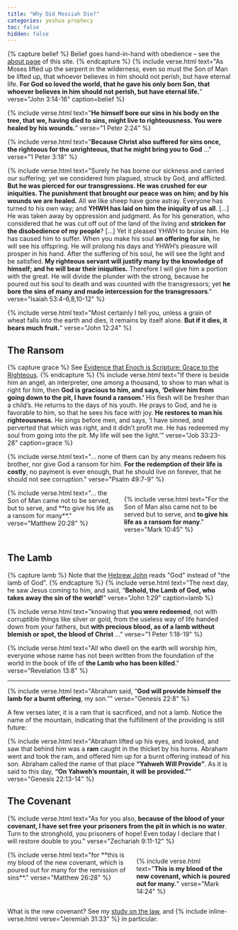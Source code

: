 ```yaml
---
title: "Why Did Messiah Die?"
categories: yeshua prophecy
toc: false
hidden: false
---
```


{% capture belief %}
Belief goes hand-in-hand with obedience – see the <a href="/about">about page</a> of this site.
{% endcapture %}
{% include verse.html
text="As Moses lifted up the serpent in the wilderness, even so must the Son of Man be lifted up, that whoever believes in him should not perish, but have eternal life. **For God so loved the world, that he gave his only born Son, that whoever believes in him should not perish, but have eternal life.**"
verse="John 3:14-16"
caption=belief
%}

{% include verse.html
text="**He himself bore our sins in his body on the tree, that we, having died to sins, might live to righteousness. You were healed by his wounds.**"
verse="1 Peter 2:24"
%}

{% include verse.html
text="**Because Christ also suffered for sins once, the righteous for the unrighteous, that he might bring you to God** ..."
verse="1 Peter 3:18"
%}

{% include verse.html
text="Surely he has borne our sickness and carried our suffering; yet we considered him plagued, struck by God, and afflicted. **But he was pierced for our transgressions. He was crushed for our iniquities. The punishment that brought our peace was on him; and by his wounds we are healed.** All we like sheep have gone astray. Everyone has turned to his own way; and **YHWH has laid on him the iniquity of us all**. [...] He was taken away by oppression and judgment. As for his generation, who considered that he was cut off out of the land of the living and **stricken for the disobedience of my people**? [...] Yet it pleased YHWH to bruise him. He has caused him to suffer. When you make his soul **an offering for sin**, he will see his offspring. He will prolong his days and YHWH’s pleasure will prosper in his hand. After the suffering of his soul, he will see the light and be satisfied. **My righteous servant will justify many by the knowledge of himself; and he will bear their iniquities.** Therefore I will give him a portion with the great. He will divide the plunder with the strong, because he poured out his soul to death and was counted with the transgressors; yet **he bore the sins of many and made intercession for the transgressors**."
verse="Isaiah 53:4-6,8,10-12"
%}

{% include verse.html
text="Most certainly I tell you, unless a grain of wheat falls into the earth and dies, it remains by itself alone. **But if it dies, it bears much fruit.**"
verse="John 12:24"
%}

## The Ransom

{% capture grace %}
See <a href="http://localhost:4000/evidence-that-enoch-is-scripture/#grace-to-the-righteous">Evidence that Enoch is Scripture: Grace to the Righteous</a>.
{% endcapture %}
{% include verse.html
text="If there is beside him an angel, an interpreter, one among a thousand, to show to man what is right for him, then **God is gracious to him, and says, ‘Deliver him from going down to the pit, I have found a ransom.’** His flesh will be fresher than a child’s. He returns to the days of his youth. He prays to God, and he is favorable to him, so that he sees his face with joy. **He restores to man his righteousness.** He sings before men, and says, ‘I have sinned, and perverted that which was right, and it didn’t profit me. He has redeemed my soul from going into the pit. My life will see the light.’"
verse="Job 33:23-28"
caption=grace
%}

{% include verse.html
text="... none of them can by any means redeem his brother, nor give God a ransom for him. **For the redemption of their life is costly**, no payment is ever enough, that he should live on forever, that he should not see corruption."
verse="Psalm 49:7-9"
%}

<div class="columns">
{% include verse.html
text="... the Son of Man came not to be served, but to serve, and **to give his life as a ransom for many**."
verse="Matthew 20:28"
%}

{% include verse.html
text="For the Son of Man also came not to be served but to serve, and **to give his life as a ransom for many**."
verse="Mark 10:45"
%}
</div>

## The Lamb

{% capture lamb %}
Note that the <a href="https://www.hebrewgospels.com/_files/ugd/c68db9_a93ec196f4b144948b2632acae6fefab.pdf">Hebrew John</a> reads "God" instead of "the lamb of God".
{% endcapture %}
{% include verse.html
text="The next day, he saw Jesus coming to him, and said, “**Behold, the Lamb of God, who takes away the sin of the world!**"
verse="John 1:29"
caption=lamb
%}

{% include verse.html
text="knowing that **you were redeemed**, not with corruptible things like silver or gold, from the useless way of life handed down from your fathers, but **with precious blood, as of a lamb without blemish or spot, the blood of Christ** ..."
verse="1 Peter 1:18-19"
%}

{% include verse.html
text="All who dwell on the earth will worship him, everyone whose name has not been written from the foundation of the world in the book of life of **the Lamb who has been killed**."
verse="Revelation 13:8"
%}

---

{% include verse.html
text="Abraham said, “**God will provide himself the lamb for a burnt offering**, my son.”"
verse="Genesis 22:8"
%}

A few verses later, it is a ram that is sacrificed, and not a lamb. Notice the name of the mountain, indicating that the fulfillment of the providing is still future:

{% include verse.html
text="Abraham lifted up his eyes, and looked, and saw that behind him was a **ram** caught in the thicket by his horns. Abraham went and took the ram, and offered him up for a burnt offering instead of his son. Abraham called the name of that place **“Yahweh Will Provide”**. As it is said to this day, **“On Yahweh’s mountain, it will be provided.”**"
verse="Genesis 22:13-14"
%}

## The Covenant

{% include verse.html
text="As for you also, **because of the blood of your covenant, I have set free your prisoners from the pit in which is no water**. Turn to the stronghold, you prisoners of hope! Even today I declare that I will restore double to you."
verse="Zechariah 9:11-12"
%}

<div class="columns">
{% include verse.html
text="for **this is my blood of the new covenant, which is poured out for many for the remission of sins**."
verse="Matthew 26:28"
%}

{% include verse.html
text="**This is my blood of the new covenant, which is poured out for many.**"
verse="Mark 14:24"
%}
</div>

What is the new covenant? See my [study on the law](/the-law-remains), and {% include inline-verse.html verse="Jeremiah 31:33" %} in particular.
